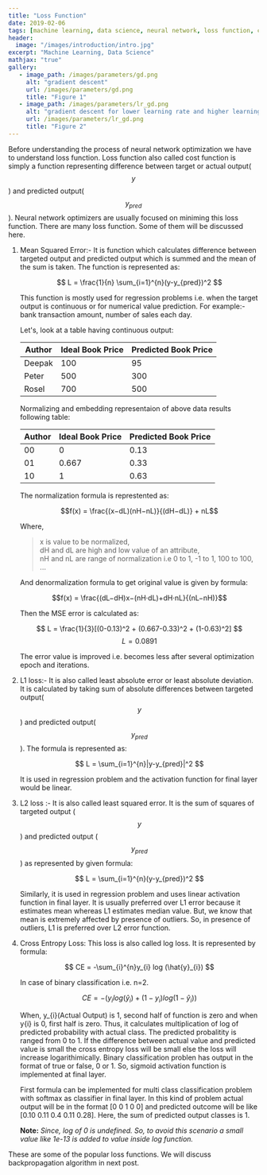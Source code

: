 ```yaml
---
title: "Loss Function"
date: 2019-02-06
tags: [machine learning, data science, neural network, loss function, cost function]
header:
  image: "/images/introduction/intro.jpg"
excerpt: "Machine Learning, Data Science"
mathjax: "true"
gallery:
   - image_path: /images/parameters/gd.png
     alt: "gradient descent"
     url: /images/parameters/gd.png
     title: "Figure 1"
   - image_path: /images/parameters/lr_gd.png
     alt: "gradient descent for lower learning rate and higher learning rate"
     url: /images/parameters/lr_gd.png
     title: "Figure 2"
---
```


Before understanding the process of neural network optimization we have to understand loss function. Loss function also called cost function is simply a function representing difference between target or actual output($$y$$) and predicted output($$y_{pred}$$). Neural network optimizers are usually focused on miniming this loss function. There are many loss function. Some of them will be discussed here.

1. Mean Squared Error:-
   It is function which calculates difference between targeted output and predicted output which is summed and the mean of the sum is taken. The function is represented as:
   
   $$ L = \frac{1}{n} \sum_{i=1}^{n}(y-y_{pred})^2 $$
   
   This function is mostly used for regression problems i.e. when the target output is continuous or for numerical value prediction. For example:- bank transaction amount, number of sales each day.
   
   Let's, look at a table having continuous output: 
   
   | Author |Ideal Book Price | Predicted Book Price| 
   |--------|-----------------|------------------|
   | Deepak | 100 | 95 |
   | Peter | 500 | 300 |
   | Rosel | 700 | 500 |
   
   
   Normalizing and embedding representaion of above data results following table:
   
   | Author | Ideal Book Price | Predicted Book Price| 
   |--------|------------------|------------------|
   | 00 |0 | 0.13 |
   | 01 |0.667 | 0.33 |
   | 10 |1 | 0.63 |
   
   The normalization formula is represtented as:
   
   $$f(x) = \frac{(x−dL)(nH−nL)}{(dH−dL)} + nL$$
   
   Where, 
    > x is value to be normalized,   
    > dH and dL are high and low value of an attribute,          
    > nH and nL are range of normalization i.e 0 to 1, -1 to 1, 100 to 100, ...
   
   And denormalization formula to get original value is given by formula:
   
   $$f(x) = \frac{(dL−dH)x−(nH·dL)+dH·nL}{(nL−nH)}$$
   
   Then the MSE error is calculated as:
   
   $$ L = \frac{1}{3}[(0-0.13)^2 + (0.667-0.33)^2 + (1-0.63)^2] $$
   $$ L = 0.0891 $$
   
   The error value is improved i.e. becomes less after several optimization epoch and iterations. 
   
 2. L1 loss:-
    It is also called least absolute error or least absolute deviation. It is calculated by taking sum of absolute differences between targeted output($$ y $$) and predicted output($$ y_{pred} $$). The formula is represented as:
    
    $$ L = \sum_{i=1}^{n}|y-y_{pred}|^2 $$
    
    It is used in regression problem and the activation function for final layer would be linear.
    
 3. L2 loss :-
    It is also called least squared error. It is the sum of squares of targeted output ($$ y $$) and predicted output ($$ y_{pred} $$) as represented by given formula:
    
    $$ L = \sum_{i=1}^{n}(y-y_{pred})^2  $$
    
    Similarly, it is used in regression problem and uses linear activation function in final layer. It is usually preferred over L1 error because it estimates mean whereas L1 estimates median value. But, we know that mean is extremely affected by presence of outliers. So, in presence of outliers, L1 is preferred over L2 error function.
    
 4. Cross Entropy Loss:
    This loss is also called log loss. It is represented by formula:
    
    $$ CE = -\sum_{i}^{n}y_{i} log (\hat{y}_{i}) $$
    
    In case of binary classification i.e. n=2.
    
    $$ CE = -(y_{i}log(\hat{y}_{i}) + (1-y_{i})log(1-\hat{y}_{i})) $$
    
    When, y_{i}(Actual Output) is 1, second half of function is zero and when y{i} is 0, first half is zero. Thus, it calculates multiplication of log of predicted probability with actual class. The predicted probalitity is ranged from 0 to 1. If the difference between actual value and predicted value is small the cross entropy loss will be small else the loss will increase logarithimically. Binary classification problen has output in the format of true or false, 0 or 1. So, sigmoid activation function is implemented at final layer.
    
       First formula can be implemented for multi class classification problem with softmax as classifier in final layer.
       In this kind of problem actual output will be in the format [0 0 1 0 0] and predicted outcome will be like [0.10 0.11 0.4     0.11 0.28]. Here, the sum of predicted output classes is 1. 
   
       **Note:** *Since, log of 0 is undefined. So, to avoid this scenario a small value like 1e-13 is added to value inside  log function.*
   
These are some of the popular loss functions. We will discuss backpropagation algorithm in next post.
